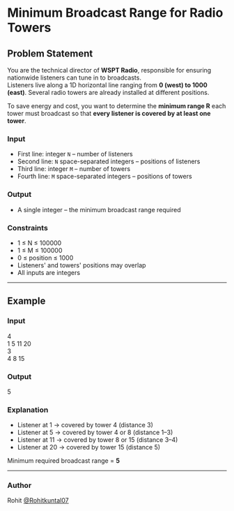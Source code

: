 # Minimum Broadcast Range for Radio Towers

## Problem Statement
You are the technical director of **WSPT Radio**, responsible for ensuring nationwide listeners can tune in to broadcasts. <br>
Listeners live along a 1D horizontal line ranging from **0 (west) to 1000 (east)**. Several radio towers are already installed at different positions. <br>

To save energy and cost, you want to determine the **minimum range R** each tower must broadcast so that **every listener is covered by at least one tower**. <br>

### Input
- First line: integer `N` – number of listeners <br>
- Second line: `N` space-separated integers – positions of listeners <br>
- Third line: integer `M` – number of towers <br>
- Fourth line: `M` space-separated integers – positions of towers <br>

### Output
- A single integer – the minimum broadcast range required <br>

### Constraints
- 1 ≤ N ≤ 100000 <br>
- 1 ≤ M ≤ 100000 <br>
- 0 ≤ position ≤ 1000 <br>
- Listeners' and towers' positions may overlap <br>
- All inputs are integers <br>

---

## Example

### Input
4<br>
1 5 11 20<br>
3<br>
4 8 15<br>

### Output
5

### Explanation
- Listener at 1 → covered by tower 4 (distance 3) <br>
- Listener at 5 → covered by tower 4 or 8 (distance 1–3) <br>
- Listener at 11 → covered by tower 8 or 15 (distance 3–4) <br>
- Listener at 20 → covered by tower 15 (distance 5) <br>

Minimum required broadcast range = **5** <br>

---
### Author 
Rohit [@Rohitkuntal07](https:github.com/Rohitkuntal07)

